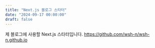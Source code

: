 ```yaml
---
title: "Next.js 블로그 스타터"
date: "2024-09-17 00:00:00"
draft: false
---
```


제 블로그에 사용할 Next.js 스타터입니다.
https://github.com/wsh-n/wsh-n.github.io
